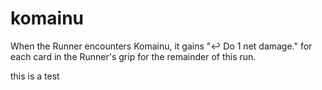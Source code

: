 # komainu

When the Runner encounters Komainu, it gains "↩ Do 1 net damage." for each card in the Runner's grip for the remainder of this run.

this is a test
